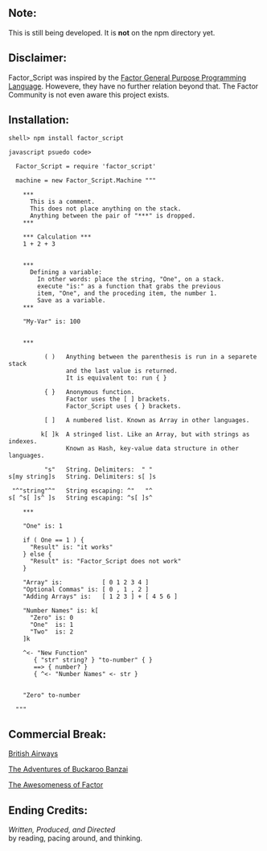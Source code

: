 Note:
----------

This is still being developed. It is **not** on the npm directory yet.

Disclaimer:
-----------

Factor\_Script was inspired by the [Factor General Purpose Programming Language](http://factorcode.org/).
Howevere, they have no further relation beyond that.  The Factor Community is not even aware this project
exists.

Installation:
-----------------------

    shell> npm install factor_script

    javascript psuedo code>

      Factor_Script = require 'factor_script'

      machine = new Factor_Script.Machine """

        ***
          This is a comment.
          This does not place anything on the stack.
          Anything between the pair of "***" is dropped.
        ***

        *** Calculation ***
        1 + 2 + 3


        ***
          Defining a variable:
            In other words: place the string, "One", on a stack.
            execute "is:" as a function that grabs the previous
            item, "One", and the proceding item, the number 1.
            Save as a variable.
        ***

        "My-Var" is: 100


        ***

              ( )   Anything between the parenthesis is run in a separete stack
                    and the last value is returned.
                    It is equivalent to: run { }

              { }   Anonymous function. 
                    Factor uses the [ ] brackets.
                    Factor_Script uses { } brackets.

              [ ]   A numbered list. Known as Array in other languages.

             k[ ]k  A stringed list. Like an Array, but with strings as indexes.
                    Known as Hash, key-value data structure in other languages.

              "s"   String. Delimiters:  " "
    s[my string]s   String. Delimiters: s[ ]s

     "^"string"^"   String escaping: ^"   "^
    s[ ^s[ ]s^ ]s   String escaping: ^s[ ]s^

        ***

        "One" is: 1

        if ( One == 1 ) {
          "Result" is: "it works"
        } else {
          "Result" is: "Factor_Script does not work"
        }

        "Array" is:           [ 0 1 2 3 4 ]
        "Optional Commas" is: [ 0 , 1 , 2 ]
        "Adding Arrays" is:   [ 1 2 3 ] + [ 4 5 6 ]

        "Number Names" is: k[
          "Zero" is: 0
          "One"  is: 1
          "Two"  is: 2
        ]k

        ^<- "New Function"
           { "str" string? } "to-number" { }
           ==> { number? }
           { ^<- "Number Names" <- str }


        "Zero" to-number

      """




Commercial Break:
-----------------

[British Airways](http://www.youtube.com/watch?v=Yxbgm9Bmkzw)

[The Adventures of Buckaroo Banzai](http://www.youtube.com/watch?feature=player_detailpage&v=8MqJ3iGBdOo#t=24s)

[The Awesomeness of Factor](http://www.youtube.com/watch?v=f_0QlhYlS8g)

<!-- http://www.amazon.com/dp/B00005JKEX/?tag=miniunicom-20 -->


Ending Credits:
--------------

*Written, Produced, and Directed* <br />
by reading, pacing around, and thinking.




